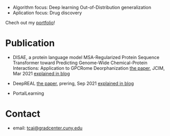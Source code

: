 
- Algorithm focus: Deep learning Out-of-Distribution generalization
- Aplication focus: Drug discovery

Chech out my [portfolio](https://tian-phd-cs-biology.notion.site/Tian-Cai-s-Research-2abbd915074846e8a493ff6302b4c343)!

# Publication
- DISAE, a protein language model
  MSA-Regularized Protein Sequence Transformer toward Predicting Genome-Wide Chemical-Protein Interactions: Application to GPCRome Deorphanization
  [the paper](https://pubs.acs.org/doi/abs/10.1021/acs.jcim.0c01285), JCIM, Mar 2021
  [explained in blog](https://tian-phd-cs-biology.notion.site/DISAE-a3f7b7573e2543de99beb91a9749ab3d)

- DeepREAL
  [the paper](https://www.biorxiv.org/content/10.1101/2021.09.12.460001v1?rss=1), prering, Sep 2021
  [explained in blog](https://tian-phd-cs-biology.notion.site/DeepREAL-cc136175dba94c58baef369d29fd1e3b)
  
- PortalLearning

# Contact
- email: tcai@gradcenter.cuny.edu
